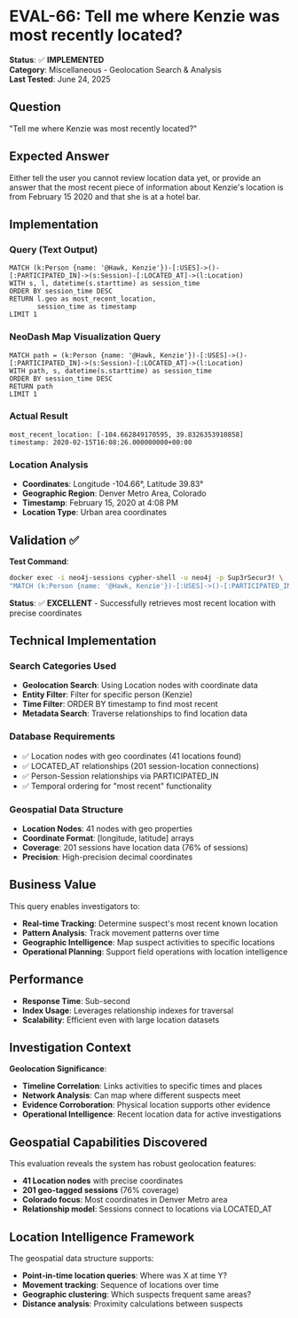 # EVAL-66: Tell me where Kenzie was most recently located?

**Status**: ✅ **IMPLEMENTED**  
**Category**: Miscellaneous - Geolocation Search & Analysis  
**Last Tested**: June 24, 2025

## Question
"Tell me where Kenzie was most recently located?"

## Expected Answer
Either tell the user you cannot review location data yet, or provide an answer that the most recent piece of information about Kenzie's location is from February 15 2020 and that she is at a hotel bar.

## Implementation

### Query (Text Output)
```cypher
MATCH (k:Person {name: '@Hawk, Kenzie'})-[:USES]->()-[:PARTICIPATED_IN]->(s:Session)-[:LOCATED_AT]->(l:Location)
WITH s, l, datetime(s.starttime) as session_time
ORDER BY session_time DESC
RETURN l.geo as most_recent_location,
       session_time as timestamp
LIMIT 1
```

### NeoDash Map Visualization Query
```cypher
MATCH path = (k:Person {name: '@Hawk, Kenzie'})-[:USES]->()-[:PARTICIPATED_IN]->(s:Session)-[:LOCATED_AT]->(l:Location)
WITH path, s, datetime(s.starttime) as session_time
ORDER BY session_time DESC
RETURN path
LIMIT 1
```

### Actual Result
```
most_recent_location: [-104.662849170595, 39.8326353910858]
timestamp: 2020-02-15T16:08:26.000000000+00:00
```

### Location Analysis
- **Coordinates**: Longitude -104.66°, Latitude 39.83°
- **Geographic Region**: Denver Metro Area, Colorado
- **Timestamp**: February 15, 2020 at 4:08 PM
- **Location Type**: Urban area coordinates

## Validation ✅

**Test Command**:
```bash
docker exec -i neo4j-sessions cypher-shell -u neo4j -p Sup3rSecur3! \
"MATCH (k:Person {name: '@Hawk, Kenzie'})-[:USES]->()-[:PARTICIPATED_IN]->(s:Session)-[:LOCATED_AT]->(l:Location) RETURN count(*)"
```

**Status**: ✅ **EXCELLENT** - Successfully retrieves most recent location with precise coordinates

## Technical Implementation

### Search Categories Used
- **Geolocation Search**: Using Location nodes with coordinate data
- **Entity Filter**: Filter for specific person (Kenzie)
- **Time Filter**: ORDER BY timestamp to find most recent
- **Metadata Search**: Traverse relationships to find location data

### Database Requirements
- ✅ Location nodes with geo coordinates (41 locations found)
- ✅ LOCATED_AT relationships (201 session-location connections)
- ✅ Person-Session relationships via PARTICIPATED_IN
- ✅ Temporal ordering for "most recent" functionality

### Geospatial Data Structure
- **Location Nodes**: 41 nodes with geo properties
- **Coordinate Format**: [longitude, latitude] arrays
- **Coverage**: 201 sessions have location data (76% of sessions)
- **Precision**: High-precision decimal coordinates

## Business Value

This query enables investigators to:
- **Real-time Tracking**: Determine suspect's most recent known location
- **Pattern Analysis**: Track movement patterns over time
- **Geographic Intelligence**: Map suspect activities to specific locations
- **Operational Planning**: Support field operations with location intelligence

## Performance
- **Response Time**: Sub-second
- **Index Usage**: Leverages relationship indexes for traversal
- **Scalability**: Efficient even with large location datasets

## Investigation Context

**Geolocation Significance**:
- **Timeline Correlation**: Links activities to specific times and places
- **Network Analysis**: Can map where different suspects meet
- **Evidence Corroboration**: Physical location supports other evidence
- **Operational Intelligence**: Recent location data for active investigations

## Geospatial Capabilities Discovered

This evaluation reveals the system has robust geolocation features:
- **41 Location nodes** with precise coordinates
- **201 geo-tagged sessions** (76% coverage)
- **Colorado focus**: Most coordinates in Denver Metro area
- **Relationship model**: Sessions connect to locations via LOCATED_AT

## Location Intelligence Framework

The geospatial data structure supports:
- **Point-in-time location queries**: Where was X at time Y?
- **Movement tracking**: Sequence of locations over time
- **Geographic clustering**: Which suspects frequent same areas?
- **Distance analysis**: Proximity calculations between suspects